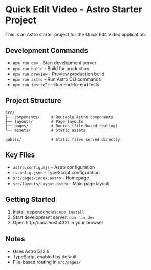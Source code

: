 # Quick Edit Video - Astro Starter Project

This is an Astro starter project for the Quick Edit Video application.

## Development Commands

- `npm run dev` - Start development server
- `npm run build` - Build for production
- `npm run preview` - Preview production build
- `npm run astro` - Run Astro CLI commands
- `npm run test:e2e` - Run end-to-end tests

## Project Structure

```
src/
├── components/     # Reusable Astro components
├── layouts/        # Page layouts
├── pages/          # Routes (file-based routing)
└── assets/         # Static assets

public/             # Static files served directly
```

## Key Files

- `astro.config.mjs` - Astro configuration
- `tsconfig.json` - TypeScript configuration
- `src/pages/index.astro` - Homepage
- `src/layouts/Layout.astro` - Main page layout

## Getting Started

1. Install dependencies: `npm install`
2. Start development server: `npm run dev`
3. Open http://localhost:4321 in your browser

## Notes

- Uses Astro 5.12.9
- TypeScript enabled by default
- File-based routing in `src/pages/`
